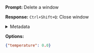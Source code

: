 **Prompt:**
Delete a window

**Response:**
`Ctrl+Shift+Q`: Close window

<details><summary>Metadata</summary>

- Duration: 904 ms
- Datetime: 2023-11-17T19:15:27.555936
- Model: gpt-4-1106-preview

</details>

**Options:**
```json
{"temperature": 0.0}
```

